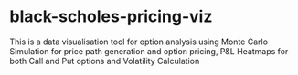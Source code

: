 # black-scholes-pricing-viz
This is a data visualisation tool for option analysis using Monte Carlo Simulation for price path generation and option pricing, P&amp;L Heatmaps for both Call and Put options and Volatility Calculation
